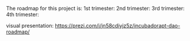 The roadmap for this project is:
1st trimester:
2nd trimester:
3rd trimester:
4th trimester:


visual presentation: https://prezi.com/i/jn58cdiyjz5z/incubadorapt-dao-roadmap/
